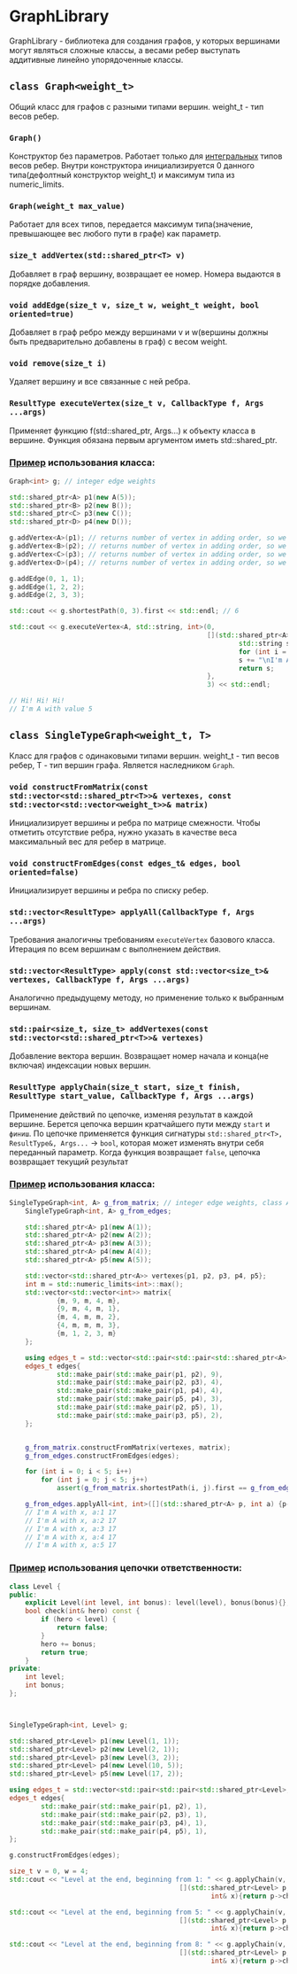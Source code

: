 # GraphLibrary
GraphLibrary - библиотека для создания графов, у которых вершинами могут являться сложные классы, а весами ребер выступать аддитивные линейно упорядоченные классы.

## ```class Graph<weight_t>```
Общий класс для графов с разными типами вершин. weight_t - тип весов ребер.

### ```Graph()```
Конструктор без параметров. Работает только для [интегральных](https://en.cppreference.com/w/cpp/types/is_integral) типов весов ребер. Внутри конструктора инициализируется 0 данного типа(дефолтный конструктор weight_t) и максимум типа из numeric_limits.

### ```Graph(weight_t max_value)```
Работает для всех типов, передается максимум типа(значение, превышающее вес любого пути в графе) как параметр. 

### ```size_t addVertex(std::shared_ptr<T> v)```
Добавляет в граф вершину, возвращает ее номер. Номера выдаются в порядке добавления.

### ```void addEdge(size_t v, size_t w, weight_t weight, bool oriented=true)```
Добавляет в граф ребро между вершинами v и w(вершины должны быть предварительно добавлены в граф) с весом weight.

### ```void remove(size_t i)```
Удаляет вершину и все связанные с ней ребра.

### ```ResultType executeVertex(size_t v, CallbackType f, Args ...args)```
Применяет функцию f(std::shared_ptr<T>, Args...) к объекту класса в вершине. Функция обязана первым аргументом иметь std::shared_ptr<T>.


### [Пример](Examples/GraphExample.h) использования класса:
```c++
Graph<int> g; // integer edge weights

std::shared_ptr<A> p1(new A(5));
std::shared_ptr<B> p2(new B());
std::shared_ptr<C> p3(new C());
std::shared_ptr<D> p4(new D());

g.addVertex<A>(p1); // returns number of vertex in adding order, so we know it has number 0
g.addVertex<B>(p2); // returns number of vertex in adding order, so we know it has number 1
g.addVertex<C>(p3); // returns number of vertex in adding order, so we know it has number 2
g.addVertex<D>(p4); // returns number of vertex in adding order, so we know it has number 3

g.addEdge(0, 1, 1);
g.addEdge(1, 2, 2);
g.addEdge(2, 3, 3);

std::cout << g.shortestPath(0, 3).first << std::endl; // 6

std::cout << g.executeVertex<A, std::string, int>(0,
                                                  [](std::shared_ptr<A> p, int x) {
                                                          std::string s;
                                                          for (int i = 0; i < x; i++) s += "Hi! ";
                                                          s += "\nI'm A with value " + std::to_string(p->x) + "\n";
                                                          return s;
                                                  },
                                                  3) << std::endl;

// Hi! Hi! Hi!
// I'm A with value 5
```

## ```class SingleTypeGraph<weight_t, T>```
Класс для графов с одинаковыми типами вершин. weight_t - тип весов ребер, T - тип вершин графа. Является наследником ```Graph```.

### ```void constructFromMatrix(const std::vector<std::shared_ptr<T>>& vertexes, const std::vector<std::vector<weight_t>>& matrix)```
Инициализирует вершины и ребра по матрице смежности. Чтобы отметить отсутствие ребра, нужно указать в качестве веса максимальный вес для ребер в матрице.

### ```void constructFromEdges(const edges_t& edges, bool oriented=false)```
Инициализирует вершины и ребра по списку ребер.

### ```std::vector<ResultType> applyAll(CallbackType f, Args ...args)```
Требования аналогичны требованиям ```executeVertex``` базового класса. Итерация по всем вершинам с выполнением действия.

### ```std::vector<ResultType> apply(const std::vector<size_t>& vertexes, CallbackType f, Args ...args)```
Аналогично предыдущему методу, но применение только к выбранным вершинам.

### ```std::pair<size_t, size_t> addVertexes(const std::vector<std::shared_ptr<T>>& vertexes)```
Добавление вектора вершин. Возвращает номер начала и конца(не включая) индексации новых вершин.

### ```ResultType applyChain(size_t start, size_t finish,  ResultType start_value, CallbackType f, Args ...args)```
Применение действий по цепочке, изменяя результат в каждой вершине. Берется цепочка вершин кратчайшего пути между ```start``` и ```финиш```.
По цепочке применяется функция сигнатуры ```std::shared_ptr<T>, ResultType&, Args...``` -> ```bool```, которая может изменять внутри себя переданный параметр.
Когда функция возвращает ```false```, цепочка возвращает текущий результат


### [Пример](Examples/SingleTypeGraphExample.h) использования класса:
```c++
SingleTypeGraph<int, A> g_from_matrix; // integer edge weights, class A in vertexes
    SingleTypeGraph<int, A> g_from_edges;

    std::shared_ptr<A> p1(new A(1));
    std::shared_ptr<A> p2(new A(2));
    std::shared_ptr<A> p3(new A(3));
    std::shared_ptr<A> p4(new A(4));
    std::shared_ptr<A> p5(new A(5));

    std::vector<std::shared_ptr<A>> vertexes{p1, p2, p3, p4, p5};
    int m = std::numeric_limits<int>::max();
    std::vector<std::vector<int>> matrix{
            {m, 9, m, 4, m},
            {9, m, 4, m, 1},
            {m, 4, m, m, 2},
            {4, m, m, m, 3},
            {m, 1, 2, 3, m}
    };

    using edges_t = std::vector<std::pair<std::pair<std::shared_ptr<A>, std::shared_ptr<A>>, int>>;
    edges_t edges{
            std::make_pair(std::make_pair(p1, p2), 9),
            std::make_pair(std::make_pair(p2, p3), 4),
            std::make_pair(std::make_pair(p1, p4), 4),
            std::make_pair(std::make_pair(p5, p4), 3),
            std::make_pair(std::make_pair(p2, p5), 1),
            std::make_pair(std::make_pair(p3, p5), 2),
    };


    g_from_matrix.constructFromMatrix(vertexes, matrix);
    g_from_edges.constructFromEdges(edges);

    for (int i = 0; i < 5; i++)
        for (int j = 0; j < 5; j++)
            assert(g_from_matrix.shortestPath(i, j).first == g_from_edges.shortestPath(i, j).first);

    g_from_edges.applyAll<int, int>([](std::shared_ptr<A> p, int a) {p->foo(a); return 0;},17);
    // I'm A with x, a:1 17
    // I'm A with x, a:2 17
    // I'm A with x, a:3 17
    // I'm A with x, a:4 17
    // I'm A with x, a:5 17
```


### [Пример](Examples/ChainResponsibility.h) использования цепочки ответственности:
```c++
class Level {
public:
    explicit Level(int level, int bonus): level(level), bonus(bonus){};
    bool check(int& hero) const {
        if (hero < level) {
            return false;
        }
        hero += bonus;
        return true;
    }
private:
    int level;
    int bonus;
};
```

```c++


SingleTypeGraph<int, Level> g;

std::shared_ptr<Level> p1(new Level(1, 1));
std::shared_ptr<Level> p2(new Level(2, 1));
std::shared_ptr<Level> p3(new Level(3, 2));
std::shared_ptr<Level> p4(new Level(10, 5));
std::shared_ptr<Level> p5(new Level(17, 2));

using edges_t = std::vector<std::pair<std::pair<std::shared_ptr<Level>, std::shared_ptr<Level>>, int>>;
edges_t edges{
        std::make_pair(std::make_pair(p1, p2), 1),
        std::make_pair(std::make_pair(p2, p3), 1),
        std::make_pair(std::make_pair(p3, p4), 1),
        std::make_pair(std::make_pair(p4, p5), 1),
};

g.constructFromEdges(edges);

size_t v = 0, w = 4;
std::cout << "Level at the end, beginning from 1: " << g.applyChain(v, w, 1,
                                           [](std::shared_ptr<Level> p,
                                                   int& x){return p->check(x);}) << std::endl; // 5

std::cout << "Level at the end, beginning from 5: " << g.applyChain(v, w, 5,
                                           [](std::shared_ptr<Level> p,
                                                   int& x){return p->check(x);}) << std::endl; // 9

std::cout << "Level at the end, beginning from 8: " << g.applyChain(v, w, 8,
                                           [](std::shared_ptr<Level> p,
                                                   int& x){return p->check(x);}) << std::endl; // 19
```




